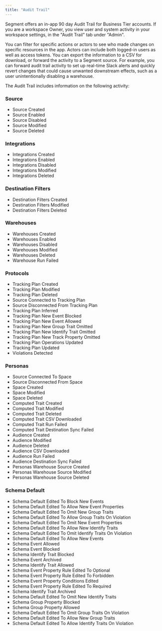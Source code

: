 ```yaml
---
title: "Audit Trail"
---
```


Segment offers an in-app 90 day Audit Trail for Business Tier accounts. If you are a workspace Owner, you view user and system activity in your workspace settings, in the "Audit Trail" tab under "Admin".

You can filter for specific actions or actors to see who made changes on specific resources in the app. Actors can include both logged-in users as well as access tokens. You can export the information to a CSV for download, or forward the activity to a Segment source. For example, you can forward audit trail activity to set up real-time Slack alerts and quickly revert changes that could cause unwanted downstream effects, such as a user unintentionally disabling a warehouse.

The Audit Trail includes information on the following activity:

### Source
*   Source Created
*   Source Enabled
*   Source Disabled
*   Source Modified
*   Source Deleted

### Integrations
*   Integrations Created
*   Integrations Enabled
*   Integrations Disabled
*   Integrations Modified
*   Integrations Deleted

### Destination Filters
*   Destination Filters Created
*   Destination Filters Modified
*   Destination Filters Deleted

### Warehouses
*   Warehouses Created
*   Warehouses Enabled
*   Warehouses Disabled
*   Warehouses Modified
*   Warehouses Deleted
*   Warehouse Run Failed

### Protocols
*   Tracking Plan Created
*   Tracking Plan Modified
*   Tracking Plan Deleted
*   Source Connected to Tracking Plan
*   Source Disconnected From Tracking Plan
*   Tracking Plan Inferred
*   Tracking Plan New Event Blocked
*   Tracking Plan New Event Allowed
*   Tracking Plan New Group Trait Omitted
*   Tracking Plan New Identify Trait Omitted
*   Tracking Plan New Track Property Omitted
*   Tracking Plan Operations Updated
*   Tracking Plan Updated
*   Violations Detected

### Personas
*   Source Connected To Space
*   Source Disconnected From Space
*   Space Created
*   Space Modified
*   Space Deleted
*   Computed Trait Created
*   Computed Trait Modified
*   Computed Trait Deleted
*   Computed Trait CSV Downloaded
*   Computed Trait Run Failed
*   Computed Trait Destination Sync Failed
*   Audience Created
*   Audience Modified
*   Audience Deleted
*   Audience CSV Downloaded
*   Audience Run Failed
*   Audience Destination Sync Failed
*   Personas Warehouse Source Created
*   Personas Warehouse Source Modified
*   Personas Warehouse Source Deleted

### Schema Default
*   Schema Default Edited To Block New Events
*   Schema Default Edited To Allow New Event Properties
*   Schema Default Edited To Omit New Group Traits
*   Schema Default Edited To Allow Group Traits On Violation
*   Schema Default Edited To Omit New Event Properties
*   Schema Default Edited To Allow New Identify Traits
*   Schema Default Edited To Omit Identify Traits On Violation
*   Schema Default Edited To Allow New Events
*   Schema Event Allowed
*   Schema Event Blocked
*   Schema Identify Trait Blocked
*   Schema Event Archived
*   Schema Identify Trait Allowed
*   Schema Event Property Rule Edited To Optional
*   Schema Event Property Rule Edited To Forbidden
*   Schema Event Property Conditions Edited
*   Schema Event Property Rule Edited To Required
*   Schema Identify Trait Archived
*   Schema Default Edited To Omit New Identify Traits
*   Schema Group Property Blocked
*   Schema Group Property Allowed
*   Schema Default Edited To Omit Group Traits On Violation
*   Schema Default Edited To Allow New Group Traits
*   Schema Default Edited To Allow Identify Traits On Violation
